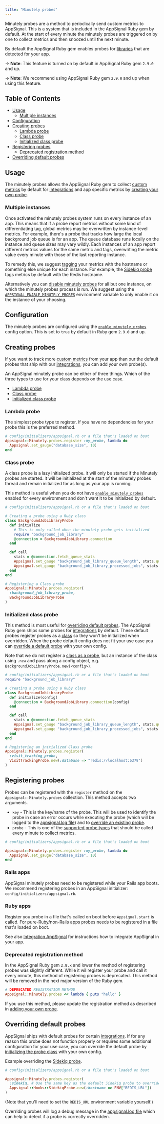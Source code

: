 ```yaml
---
title: "Minutely probes"
---
```


Minutely probes are a method to periodically send custom metrics to AppSignal. This is a system that is included in the AppSignal Ruby gem by default. At the start of every minute the minutely probes are triggered on by one to collect metrics and then snoozed until the next minute.

By default the AppSignal Ruby gem enables probes for [libraries](/ruby/integrations) that are detected for your app.

-> **Note**: This feature is turned on by default in AppSignal Ruby gem `2.9.0` and up.

-> **Note**: We recommend using AppSignal Ruby gem `2.9.0` and up when using this feature.

## Table of Contents

- [Usage](#usage)
  - [Multiple instances](#multiple-instances)
- [Configuration](#configuration)
- [Creating probes](#creating-probes)
  - [Lambda probe](#lambda-probe)
  - [Class probe](#class-probe)
  - [Initialized class probe](#initialized-class-probe)
- [Registering probes](#registering-probes)
  - [Deprecated registration method](#deprecated-registration-method)
- [Overriding default probes](#overriding-default-probes)

## Usage

The minutely probes allows the AppSignal Ruby gem to collect [custom metrics](/metrics/custom.html) by default for [integrations](/ruby/integrations) and app specific metrics by [creating your own probe](#creating-probes).

### Multiple instances

Once activated the minutely probes system runs on every instance of an app. This means that if a probe report metrics without some kind of differentiating tag, global metrics may be overwritten by instance-level metrics. For example, there's a probe that tracks how large the local background job queue is for an app. The queue database runs locally on the instance and queue sizes may vary wildly. Each instances of an app report different metrics values for the same metric and tags, overwriting the metric value every minute with those of the last reporting instance.

To remedy this, we suggest [tagging](/metrics/custom.html#metric-tags) your metrics with the hostname or something else unique for each instance. For example, the [Sidekiq probe](/ruby/integrations/sidekiq.html#minutely-probe) tags metrics by default with the Redis hostname.

Alternatively you can [disable minutely probes](/ruby/configuration/options.html#option-enable_minutely_probes) for all but one instance, on which the minutely probes process is run. We suggest using the [`APPSIGNAL_ENABLE_MINUTELY_PROBES`](/ruby/configuration/options.html#option-enable_minutely_probes) environment variable to only enable it on the instance of your choosing.

## Configuration

The minutely probes are configured using the [`enable_minutely_probes`](/ruby/configuration/options.html#option-enable_minutely_probes) config option. This is set to `true` by default in Ruby gem `2.9.0` and up.

## Creating probes

If you want to track more [custom metrics](/metrics/custom.html) from your app than our the default probes that ship with our [integrations](/ruby/integrations/), you can add your own probe(s).

An AppSignal minutely probe can be either of three things. Which of the three types to use for your class depends on the use case.

- [Lambda probe](#lambda-probe)
- [Class probe](#class-probe)
- [Initialized class probe](#initialized-class-probe)

### Lambda probe

The simplest probe type to register. If you have no dependencies for your probe this is the preferred method.

```ruby
# config/initializers/appsignal.rb or a file that's loaded on boot
Appsignal::Minutely.probes.register :my_probe, lambda do
  Appsignal.set_gauge("database_size", 10)
end
```

### Class probe

A class probe is a lazy initialized probe. It will only be started if the Minutely probes are started. It will be initialized at the start of the minutely probes thread and remain initialized for as long as your app is running.

This method is useful when you do not have [`enable_minutely_probes`](/ruby/configuration/options.html#option-enable_minutely_probes) enabled for every environment and don't want it to be initialized by default.

```ruby
# config/initializers/appsignal.rb or a file that's loaded on boot

# Creating a probe using a Ruby class
class BackgroundJobLibraryProbe
  def initialize
    # This is only called when the minutely probe gets initialized
    require "background_job_library"
    @connection = BackgroundJobLibrary.connection
  end

  def call
    stats = @connection.fetch_queue_stats
    Appsignal.set_gauge "background_job_library_queue_length", stats.queue_length
    Appsignal.set_gauge "background_job_library_processed_jobs", stats.processed_jobs
  end
end

# Registering a Class probe
Appsignal::Minutely.probes.register(
  :background_job_library_probe,
  BackgroundJobLibraryProbe
)
```

### Initialized class probe

This method is most useful for [overriding default probes](#overriding-default-probes). The AppSignal Ruby gem ships some probes for [integrations](/ruby/integrations) by default. These default probes register probes as a [class](#class-probe) so they won't be initialized when overridden. When the probe default config does not fit your use case you can [override a default probe](#overriding-default-probes) with your own config.

Note that we do not register a [class as a probe](#class-probe), but an instance of the class using `.new` and pass along a config object, e.g. `BackgroundJobLibraryProbe.new(<config>)`.

```ruby
# config/initializers/appsignal.rb or a file that's loaded on boot
require "background_job_library"

# Creating a probe using a Ruby class
class BackgroundJobLibraryProbe
  def initialize(config)
    @connection = BackgroundJobLibrary.connection(config)
  end

  def call
    stats = @connection.fetch_queue_stats
    Appsignal.set_gauge "background_job_library_queue_length", stats.queue_length
    Appsignal.set_gauge "background_job_library_processed_jobs", stats.processed_jobs
  end
end

# Registering an initialized Class probe
Appsignal::Minutely.probes.register(
  :visit_tracking_probe,
  VisitTrackingProbe.new(:database => "redis://localhost:6379")
)
```

## Registering probes

Probes can be registered with the `register` method on the `Appsignal::Minutely.probes` collection.
This method accepts two arguments.

- `key` - This is the key/name of the probe. This will be used to identify the probe in case an error occurs while executing the probe (which will be logged to the [appsignal.log file](/support/debugging.html#logs)) and to [override an existing probe](#overriding-default-probes).
- `probe` - This is one of the [supported probe types](#creating-probes) that should be called every minute to collect metrics.

```ruby
# config/initializers/appsignal.rb or a file that's loaded on boot

Appsignal::Minutely.probes.register :my_probe, lambda do
  Appsignal.set_gauge("database_size", 10)
end
```

### Rails apps

AppSignal minutely probes need to be registered while your Rails app boots. We recommend registering probes in an AppSignal initializer: `config/initializers/appsignal.rb`.

### Ruby apps

Register you probe in a file that's called on boot before `Appsignal.start` is called. For pure-Ruby/non-Rails apps probes needs to be registered in a file that's loaded on boot.

See also [Integration AppSignal](/ruby/instrumentation/integrating-appsignal.html) for instructions how to integrate AppSignal in your app.

### Deprecated registration method

In the AppSignal Ruby gem `2.8.x` and lower the method of registering probes was slightly different. While it wil register your probe and call it every minute, this method of registering probes is deprecated. This method will be removed in the next major version of the Ruby gem.

```ruby
# DEPRECATED REGISTRATION METHOD
Appsignal::Minutely.probes << lambda { puts "hello" }
```

If you use this method, please update the registration method as described in [adding your own probe](#adding-your-own-probe).

## Overriding default probes

AppSignal ships with default probes for certain [integrations](/ruby/integrations/). If for any reason this probe does not function properly or requires some additional configuration for your use case, you can override the default probe by [initializing the probe class](#initialized-class-probe) with your own config.

Example overriding the [Sidekiq probe](/ruby/integrations/sidekiq.html#minutely-probe).

```ruby
# config/initializers/appsignal.rb or a file that's loaded on boot

Appsignal::Minutely.probes.register(
  :sidekiq, # Use the same key as the default Sidekiq probe to override it
  Appsignal::Hooks::SidekiqProbe.new(:hostname => ENV["REDIS_URL"])
)
```

(Note that you'll need to set the `REDIS_URL` environment variable yourself.)

Overriding probes will log a debug message in the [appsignal.log file](/support/debugging.html#logs) which can help to detect if a probe is correctly overridden.
